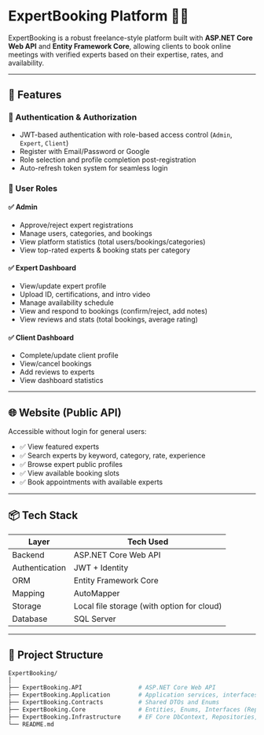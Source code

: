 ﻿# ExpertBooking Platform 🧠💼

ExpertBooking is a robust freelance-style platform built with **ASP.NET Core Web API** and **Entity Framework Core**, allowing clients to book online meetings with verified experts based on their expertise, rates, and availability.

---

## 📌 Features

### 🔐 Authentication & Authorization
- JWT-based authentication with role-based access control (`Admin`, `Expert`, `Client`)
- Register with Email/Password or Google
- Role selection and profile completion post-registration
- Auto-refresh token system for seamless login

### 👤 User Roles

#### ✅ Admin
- Approve/reject expert registrations
- Manage users, categories, and bookings
- View platform statistics (total users/bookings/categories)
- View top-rated experts & booking stats per category

#### ✅ Expert Dashboard
- View/update expert profile
- Upload ID, certifications, and intro video
- Manage availability schedule
- View and respond to bookings (confirm/reject, add notes)
- View reviews and stats (total bookings, average rating)

#### ✅ Client Dashboard
- Complete/update client profile
- View/cancel bookings
- Add reviews to experts
- View dashboard statistics

---

## 🌐 Website (Public API)

Accessible without login for general users:

- ✅ View featured experts
- ✅ Search experts by keyword, category, rate, experience
- ✅ Browse expert public profiles
- ✅ View available booking slots
- ✅ Book appointments with available experts

---

## 📦 Tech Stack

| Layer           | Tech Used                        |
|----------------|-----------------------------------|
| Backend         | ASP.NET Core Web API             |
| Authentication  | JWT + Identity                   |
| ORM             | Entity Framework Core            |
| Mapping         | AutoMapper                       |
| Storage         | Local file storage (with option for cloud) |
| Database        | SQL Server                       |

---

## 📁 Project Structure

```bash
ExpertBooking/
│
├── ExpertBooking.API                # ASP.NET Core Web API
├── ExpertBooking.Application        # Application services, interfaces, and DTOs
├── ExpertBooking.Contracts          # Shared DTOs and Enums
├── ExpertBooking.Core               # Entities, Enums, Interfaces (Repositories)
├── ExpertBooking.Infrastructure     # EF Core DbContext, Repositories, Configs
└── README.md

